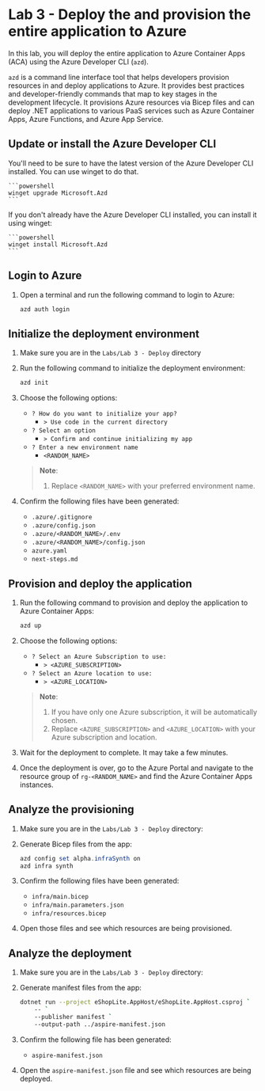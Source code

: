 # Lab 3 - Deploy the and provision the entire application to Azure

In this lab, you will deploy the entire application to Azure Container Apps (ACA) using the Azure Developer CLI (`azd`).

`azd` is a command line interface tool that helps developers provision resources in and deploy applications to Azure. It provides best practices and developer-friendly commands that map to key stages in the development lifecycle. It provisions Azure resources via Bicep files and can deploy .NET applications to various PaaS services such as Azure Container Apps, Azure Functions, and Azure App Service.

## Update or install the Azure Developer CLI

You'll need to be sure to have the latest version of the Azure Developer CLI installed. You can use winget to do that.

    ```powershell
    winget upgrade Microsoft.Azd
    ```

If you don't already have the Azure Developer CLI installed, you can install it using winget:

    ```powershell
    winget install Microsoft.Azd
    ```

## Login to Azure

1. Open a terminal and run the following command to login to Azure:

    ```powershell
    azd auth login
    ```

## Initialize the deployment environment

1. Make sure you are in the `Labs/Lab 3 - Deploy` directory
1. Run the following command to initialize the deployment environment:

    ```powershell
    azd init
    ```

1. Choose the following options:

   - `? How do you want to initialize your app?`
     - `> Use code in the current directory`
   - `? Select an option`
     - `> Confirm and continue initializing my app`
   - `? Enter a new environment name`
     - `<RANDOM_NAME>`

   > **Note**:
   > 
   > 1. Replace `<RANDOM_NAME>` with your preferred environment name.

1. Confirm the following files have been generated:

   - `.azure/.gitignore`
   - `.azure/config.json`
   - `.azure/<RANDOM_NAME>/.env`
   - `.azure/<RANDOM_NAME>/config.json`
   - `azure.yaml`
   - `next-steps.md`

## Provision and deploy the application

1. Run the following command to provision and deploy the application to Azure Container Apps:

    ```powershell
    azd up
    ```

1. Choose the following options:

   - `? Select an Azure Subscription to use:`
     - `> <AZURE_SUBSCRIPTION>`
   - `? Select an Azure location to use:`
     - `> <AZURE_LOCATION>`

   > **Note**:
   >
   > 1. If you have only one Azure subscription, it will be automatically chosen.
   > 1. Replace `<AZURE_SUBSCRIPTION>` and `<AZURE_LOCATION>` with your Azure subscription and location.

1. Wait for the deployment to complete. It may take a few minutes.
1. Once the deployment is over, go to the Azure Portal and navigate to the resource group of `rg-<RANDOM_NAME>` and find the Azure Container Apps instances.

## Analyze the provisioning

1. Make sure you are in the `Labs/Lab 3 - Deploy` directory:
1. Generate Bicep files from the app:

    ```powershell
    azd config set alpha.infraSynth on
    azd infra synth
    ```

1. Confirm the following files have been generated:

   - `infra/main.bicep`
   - `infra/main.parameters.json`
   - `infra/resources.bicep`

1. Open those files and see which resources are being provisioned.

## Analyze the deployment

1. Make sure you are in the `Labs/Lab 3 - Deploy` directory:
1. Generate manifest files from the app:

    ```bash
    dotnet run --project eShopLite.AppHost/eShopLite.AppHost.csproj `
        -- `
        --publisher manifest `
        --output-path ../aspire-manifest.json
    ```

1. Confirm the following file has been generated:

   - `aspire-manifest.json`

1. Open the `aspire-manifest.json` file and see which resources are being deployed.
